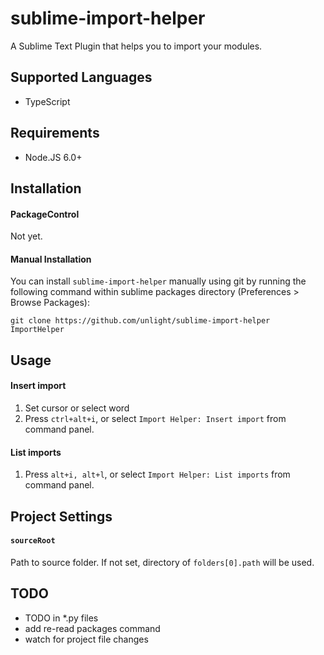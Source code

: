 sublime-import-helper
=====================
A Sublime Text Plugin that helps you to import your modules.

Supported Languages
---
* TypeScript

## Requirements
* Node.JS 6.0+

Installation
---
#### PackageControl
Not yet.

#### Manual Installation
You can install `sublime-import-helper` manually using git by running the following command
within sublime packages directory (Preferences > Browse Packages):
```
git clone https://github.com/unlight/sublime-import-helper ImportHelper
```

Usage
---
#### Insert import
1. Set cursor or select word
2. Press `ctrl+alt+i`, or select `Import Helper: Insert import` from command panel.

#### List imports
1. Press `alt+i, alt+l`, or select `Import Helper: List imports` from command panel.

Project Settings
---
#### `sourceRoot`
Path to source folder. If not set, directory of `folders[0].path` will be used.

TODO
---
* TODO in *.py files
* add re-read packages command
* watch for project file changes